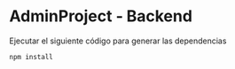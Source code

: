 # AdminProject ‐ Backend
Ejecutar el siguiente código para generar las dependencias
```
npm install
```